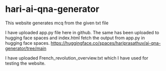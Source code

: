 # hari-ai-qna-generator
This website generates mcq from the given txt file

I have uploaded app.py file here in github. The same has been uploaded to hugging face spaces and index.html fetch the output from app.py in hugging face spaces.
https://huggingface.co/spaces/hariprasathuv/ai-qna-generator/tree/main

I have uploaded French_revolution_overview.txt which I have used for testing the website. 

